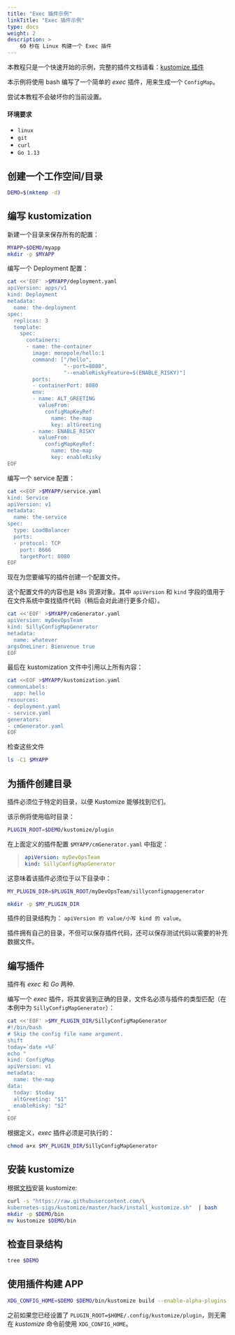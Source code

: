 ```yaml
---
title: "Exec 插件示例"
linkTitle: "Exec 插件示例"
type: docs
weight: 2
description: >
    60 秒在 Linux 构建一个 Exec 插件
---
```


本教程只是一个快速开始的示例，完整的插件文档请看：[kustomize 插件](..)

本示例将使用 bash 编写了一个简单的 _exec_ 插件，用来生成一个 `ConfigMap`。

尝试本教程不会破坏你的当前设置。

#### 环境要求

* `linux`
* `git`
* `curl`
* `Go 1.13`

## 创建一个工作空间/目录

```bash
DEMO=$(mktemp -d)
```

## 编写 kustomization

新建一个目录来保存所有的配置：

```bash
MYAPP=$DEMO/myapp
mkdir -p $MYAPP
```

编写一个 Deployment 配置：

```bash
cat <<'EOF' >$MYAPP/deployment.yaml
apiVersion: apps/v1
kind: Deployment
metadata:
  name: the-deployment
spec:
  replicas: 3
  template:
    spec:
      containers:
      - name: the-container
        image: monopole/hello:1
        command: ["/hello",
                  "--port=8080",
                  "--enableRiskyFeature=$(ENABLE_RISKY)"]
        ports:
        - containerPort: 8080
        env:
        - name: ALT_GREETING
          valueFrom:
            configMapKeyRef:
              name: the-map
              key: altGreeting
        - name: ENABLE_RISKY
          valueFrom:
            configMapKeyRef:
              name: the-map
              key: enableRisky
EOF
```

编写一个 service 配置：

```bash
cat <<EOF >$MYAPP/service.yaml
kind: Service
apiVersion: v1
metadata:
  name: the-service
spec:
  type: LoadBalancer
  ports:
  - protocol: TCP
    port: 8666
    targetPort: 8080
EOF
```

现在为您要编写的插件创建一个配置文件。

这个配置文件的内容也是 k8s 资源对象。其中 `apiVersion` 和 `kind` 字段的值用于在文件系统中查找插件代码（稍后会对此进行更多介绍）。

```bash
cat <<'EOF' >$MYAPP/cmGenerator.yaml
apiVersion: myDevOpsTeam
kind: SillyConfigMapGenerator
metadata:
  name: whatever
argsOneLiner: Bienvenue true
EOF
```

最后在 kustomization 文件中引用以上所有内容：

```bash
cat <<EOF >$MYAPP/kustomization.yaml
commonLabels:
  app: hello
resources:
- deployment.yaml
- service.yaml
generators:
- cmGenerator.yaml
EOF
```

检查这些文件

```bash
ls -C1 $MYAPP
```

## 为插件创建目录

插件必须位于特定的目录，以便 Kustomize 能够找到它们。

该示例将使用临时目录：

```bash
PLUGIN_ROOT=$DEMO/kustomize/plugin
```

在上面定义的插件配置 `$MYAPP/cmGenerator.yaml` 中指定：

> ```yaml
> apiVersion: myDevOpsTeam
> kind: SillyConfigMapGenerator
> ```

这意味着该插件必须位于以下目录中：

```bash
MY_PLUGIN_DIR=$PLUGIN_ROOT/myDevOpsTeam/sillyconfigmapgenerator

mkdir -p $MY_PLUGIN_DIR
```

插件的目录结构为： `apiVersion 的 value/小写 kind 的 value`。

插件拥有自己的目录，不但可以保存插件代码，还可以保存测试代码以需要的补充数据文件。

## 编写插件

插件有 _exec_ 和 _Go_ 两种.

编写一个 _exec_ 插件，将其安装到正确的目录，文件名必须与插件的类型匹配（在本例中为 `SillyConfigMapGenerator`）：

```bash
cat <<'EOF' >$MY_PLUGIN_DIR/SillyConfigMapGenerator
#!/bin/bash
# Skip the config file name argument.
shift
today=`date +%F`
echo "
kind: ConfigMap
apiVersion: v1
metadata:
  name: the-map
data:
  today: $today
  altGreeting: "$1"
  enableRisky: "$2"
"
EOF
```

根据定义，_exec_ 插件必须是可执行的：

```bash
chmod a+x $MY_PLUGIN_DIR/SillyConfigMapGenerator
```

## 安装 kustomize

根据[文档](/kustomize/zh/installation)安装 kustomize:

```bash
curl -s "https://raw.githubusercontent.com/\
kubernetes-sigs/kustomize/master/hack/install_kustomize.sh"  | bash
mkdir -p $DEMO/bin
mv kustomize $DEMO/bin
```

## 检查目录结构

```bash
tree $DEMO
```

## 使用插件构建 APP

```bash
XDG_CONFIG_HOME=$DEMO $DEMO/bin/kustomize build --enable-alpha-plugins $MYAPP
```

之前如果您已经设置了 `PLUGIN_ROOT=$HOME/.config/kustomize/plugin`，则无需在 _kustomize_ 命令前使用 `XDG_CONFIG_HOME`。
